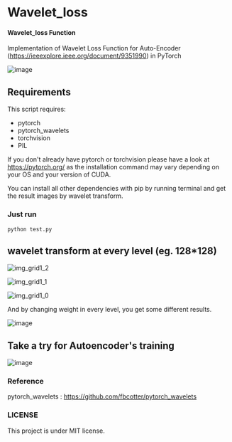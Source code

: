 # Wavelet_loss
#### Wavelet_loss  Function

Implementation of Wavelet Loss Function for Auto-Encoder (https://ieeexplore.ieee.org/document/9351990) in PyTorch

![image](https://user-images.githubusercontent.com/44399667/171102010-ad19b55c-834e-40d5-b6e6-7efd7c0b1b5c.png)





## Requirements

This script requires:
- pytorch
- pytorch_wavelets
- torchvision
- PIL



If you don't already have pytorch or torchvision please have a look at https://pytorch.org/ as the installation command may vary depending on your OS and your version of CUDA.

You can install all other dependencies with pip by running terminal and get the result images by wavelet transform.

### Just run 

```
python test.py 
```

## wavelet transform at every level (eg. 128*128)

![img_grid1_2](https://user-images.githubusercontent.com/44399667/171095470-7557c737-dd47-4a4c-bc74-300032db7ce6.jpg)

![img_grid1_1](https://user-images.githubusercontent.com/44399667/171095445-6b4b3c50-7891-4fbc-8fce-56a019f5d095.jpg)

![img_grid1_0](https://user-images.githubusercontent.com/44399667/171095429-1631a23b-24a2-4a51-8238-fe135ec8203d.jpg)


And by changing weight in every level, you get some different results.

![image](https://user-images.githubusercontent.com/44399667/171097447-9e59b551-aca2-486b-a8cd-65fbb32438a4.png)

## Take a try for Autoencoder's training


![image](https://user-images.githubusercontent.com/44399667/171097864-1c19dffc-ffed-4f00-a62e-c926bc46c23a.png)


### Reference
pytorch_wavelets : https://github.com/fbcotter/pytorch_wavelets



### LICENSE
This project is under MIT license.
    
